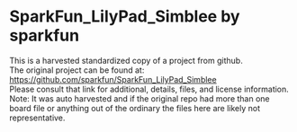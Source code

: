 
# SparkFun_LilyPad_Simblee by sparkfun  
This is a harvested standardized copy of a project from github.  
The original project can be found at:  
https://github.com/sparkfun/SparkFun_LilyPad_Simblee  
Please consult that link for additional, details, files, and license information.  
Note: It was auto harvested and if the original repo had more than one board file or anything out of the ordinary the files here are likely not representative.  
    